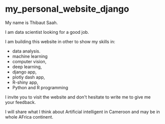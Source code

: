 # my_personal_website_django

My name is Thibaut Saah.

I am data scientist looking for a good job.

I am building this website in other to show my skills in:
- data analysis.
- machine learning
- computer vision, 
- deep learning, 
- django app, 
- plotly dash app, 
- R-shiny app, 
- Python and R programming 

I invite you to visit the website and don't hesitate to write me to give me your feedback.

I will share what I think about Artificial intelligent in Cameroon and may be in whole AFrica continent.


